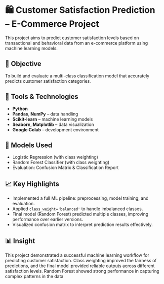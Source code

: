 # 🛍️ Customer Satisfaction Prediction – E-Commerce Project

This project aims to predict customer satisfaction levels based on transactional and behavioral data from an e-commerce platform using machine learning models.

## 🎯 Objective
To build and evaluate a multi-class classification model that accurately predicts customer satisfaction categories.

## 🧰 Tools & Technologies
- **Python**
- **Pandas, NumPy** – data handling
- **Scikit-learn** – machine learning models
- **Seaborn, Matplotlib** – data visualization
- **Google Colab** – development environment

## 🧠 Models Used
- Logistic Regression (with class weighting)
- Random Forest Classifier (with class weighting)
- Evaluation: Confusion Matrix & Classification Report

## 📈 Key Highlights
- Implemented a full ML pipeline: preprocessing, model training, and evaluation.
- Applied `class_weight='balanced'` to handle imbalanced classes.
- Final model (Random Forest) predicted multiple classes, improving performance over earlier versions.
- Visualized confusion matrix to interpret prediction results effectively.

## 📊 Insight
This project demonstrated a successful machine learning workflow for predicting customer satisfaction. Class weighting improved the fairness of predictions, and the final model provided reliable outputs across different satisfaction levels. Random Forest showed strong performance in capturing complex patterns in the data

